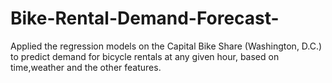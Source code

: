 # Bike-Rental-Demand-Forecast-
Applied the regression models on the Capital Bike Share (Washington, D.C.) to predict demand for bicycle rentals at any given hour, based on time,weather and the other features.
